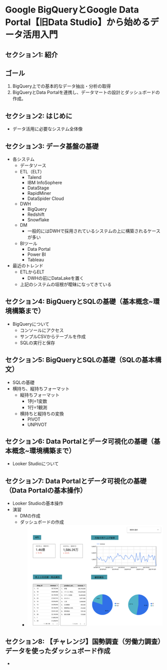 # Google BigQueryとGoogle Data Portal【旧Data Studio】から始めるデータ活用入門

## セクション1: 紹介
## ゴール
1. BigQuery上での基本的なデータ抽出・分析の取得
2. BigQueryとData Portalを連携し、データマートの設計とダッシュボードの作成。

## セクション2: はじめに
* データ活用に必要なシステム全体像

## セクション3: データ基盤の基礎
* 各システム
    * データソース
    * ETL（ELT）
        * Talend
        * IBM InfoSophere
        * DataStage
        * RapidMiner
        * DataSpider Cloud
    * DWH
        * BigQuery
        * Redshift
        * Snowflake
    * DM
        * 一般的にはDWHで採用されているシステムの上に構築されるケースが多い
    * BIツール
        * Data Portal
        * Power BI
        * Tableau
* 最近のトレンド
    * ETLからELT
        * DWHの前にDataLakeを置く
    * 上記のシステムの垣根が曖昧になってきている

## セクション4: BigQueryとSQLの基礎（基本概念~環境構築まで）
* BigQueryについて
    * コンソールにアクセス
    * サンプルCSVからテーブルを作成
    * SQLの実行と保存

## セクション5: BigQueryとSQLの基礎（SQLの基本構文）
* SQLの基礎
* 横持ち、縦持ちフォーマット
    * 縦持ちフォーマット
        * 1列=1変数
        * 1行=1観測
    * 横持ちと縦持ちの変換
        * PIVOT
        * UNPIVOT

## セクション6: Data Portalとデータ可視化の基礎（基本概念~環境構築まで）
* Looker Studioについて

## セクション7: Data Portalとデータ可視化の基礎（Data Portalの基本操作）
* Looker Studioの基本操作
* 演習
    * DMの作成
    * ダッシュボードの作成
        * <img src="./rpt_sales_dashboard.png" width="450">

## セクション8: 【チャレンジ】国勢調査（労働力調査）データを使ったダッシュボード作成
* 
